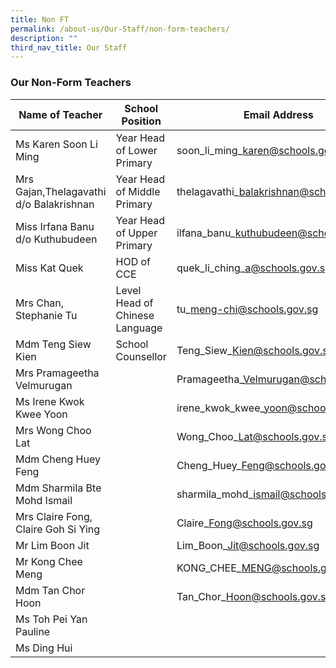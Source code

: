 ```yaml
---
title: Non FT
permalink: /about-us/Our-Staff/non-form-teachers/
description: ""
third_nav_title: Our Staff
---
```

### **Our Non-Form Teachers**

| Name of Teacher | School Position | Email Address |
| -------- | -------- | -------- |
| Ms Karen Soon Li Ming | Year Head of Lower Primary| soon\_li\_ming\_karen@schools.gov.sg | 
|Mrs Gajan,Thelagavathi d/o Balakrishnan| Year Head of Middle Primary | thelagavathi\_balakrishnan@schools.gov.sg |
|Miss Irfana Banu d/o Kuthubudeen | Year Head of Upper Primary | ilfana\_banu\_kuthubudeen@schools.gov.sg
|Miss Kat Quek| HOD of CCE | quek\_li\_ching\_a@schools.gov.sg |
| Mrs Chan, Stephanie Tu | Level Head of Chinese Language | tu\_meng-chi@schools.gov.sg | 
| Mdm Teng Siew Kien | School Counsellor | Teng\_Siew\_Kien@schools.gov.sg | 
|Mrs Pramageetha Velmurugan| | Pramageetha\_Velmurugan@schools.gov.sg | 
| Ms Irene Kwok Kwee Yoon |  | irene\_kwok\_kwee\_yoon@schools.gov.sg 
| Mrs Wong Choo Lat || Wong\_Choo\_Lat@schools.gov.sg |
| Mdm Cheng Huey Feng |  | Cheng\_Huey\_Feng@schools.gov.sg |
| Mdm Sharmila Bte Mohd Ismail | | sharmila\_mohd\_ismail@schools.gov.sg | 
| Mrs Claire Fong, Claire Goh Si Ying | |Claire\_Fong@schools.gov.sg |
| Mr Lim Boon Jit | | Lim\_Boon\_Jit@schools.gov.sg |
| Mr Kong Chee Meng | | KONG\_CHEE\_MENG@schools.gov.sg 
| Mdm Tan Chor Hoon | | Tan\_Chor\_Hoon@schools.gov.sg 
| Ms Toh Pei Yan Pauline | | 
| Ms Ding Hui | 
